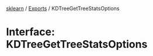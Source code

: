[sklearn](../readme.md) / [Exports](../modules.md) / KDTreeGetTreeStatsOptions

# Interface: KDTreeGetTreeStatsOptions
